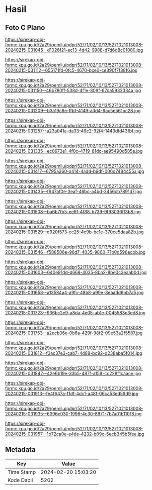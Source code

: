 # Hasil

## Foto C Plano

https://sirekap-obj-formc.kpu.go.id/2a29/pemilu/pdpr/52/71/02/10/13/5271021013008-20240215-031045--d1026f21-ec13-4d42-9988-d7d6d8c01080.jpg

https://sirekap-obj-formc.kpu.go.id/2a29/pemilu/pdpr/52/71/02/10/13/5271021013008-20240215-031112--655171fd-0fc5-4670-bce0-ce390f7f38f6.jpg

https://sirekap-obj-formc.kpu.go.id/2a29/pemilu/pdpr/52/71/02/10/13/5271021013008-20240215-031150--46b780ff-538d-4f1e-809f-67da5933334a.jpg

https://sirekap-obj-formc.kpu.go.id/2a29/pemilu/pdpr/52/71/02/10/13/5271021013008-20240215-031209--b3a19c8e-ffb1-4149-a3d4-9ac5e561bc28.jpg

https://sirekap-obj-formc.kpu.go.id/2a29/pemilu/pdpr/52/71/02/10/13/5271021013008-20240215-031257--a23a041a-da33-49c2-92f4-1443dfd43fbf.jpg

https://sirekap-obj-formc.kpu.go.id/2a29/pemilu/pdpr/52/71/02/10/13/5271021013008-20240215-031335--ec0973e1-4f0c-4719-81dc-ae95490d585a.jpg

https://sirekap-obj-formc.kpu.go.id/2a29/pemilu/pdpr/52/71/02/10/13/5271021013008-20240215-031417--6795a360-a414-4add-b9df-006d7484455a.jpg

https://sirekap-obj-formc.kpu.go.id/2a29/pemilu/pdpr/52/71/02/10/13/5271021013008-20240215-031435--f947af0e-3eaf-46bc-a4bd-3456cb7891d7.jpg

https://sirekap-obj-formc.kpu.go.id/2a29/pemilu/pdpr/52/71/02/10/13/5271021013008-20240215-031508--ba6b7fb5-ee9f-4f88-b739-9f93036ff3b8.jpg

https://sirekap-obj-formc.kpu.go.id/2a29/pemilu/pdpr/52/71/02/10/13/5271021013008-20240215-031529--d920f573-cc25-4c9b-bc1e-370ce5daa82b.jpg

https://sirekap-obj-formc.kpu.go.id/2a29/pemilu/pdpr/52/71/02/10/13/5271021013008-20240215-031546--f588506e-96d7-4035-9860-71b0d596ecbb.jpg

https://sirekap-obj-formc.kpu.go.id/2a29/pemilu/pdpr/52/71/02/10/13/5271021013008-20240215-031603--640e91dd-d668-4035-8ba2-8be0c3eaab0d.jpg

https://sirekap-obj-formc.kpu.go.id/2a29/pemilu/pdpr/52/71/02/10/13/5271021013008-20240215-031658--a13584a4-a9fc-48b8-a99e-8eaadd6bb7a5.jpg

https://sirekap-obj-formc.kpu.go.id/2a29/pemilu/pdpr/52/71/02/10/13/5271021013008-20240215-031723--936bc2e9-a8da-4e05-ab1e-0045583e3ed8.jpg

https://sirekap-obj-formc.kpu.go.id/2a29/pemilu/pdpr/52/71/02/10/13/5271021013008-20240215-031753--a2ecb06e-0b6a-429f-98f2-09e53a2f5587.jpg

https://sirekap-obj-formc.kpu.go.id/2a29/pemilu/pdpr/52/71/02/10/13/5271021013008-20240215-031812--f3ac37e3-cab7-4d88-bc92-d238aba5f014.jpg

https://sirekap-obj-formc.kpu.go.id/2a29/pemilu/pdpr/52/71/02/10/13/5271021013008-20240215-031847--42e6b19e-33b5-487f-a158-cc228f1caace.jpg

https://sirekap-obj-formc.kpu.go.id/2a29/pemilu/pdpr/52/71/02/10/13/5271021013008-20240215-031913--fe4f647a-f1df-4dc1-a48f-06ca53ed59d9.jpg

https://sirekap-obj-formc.kpu.go.id/2a29/pemilu/pdpr/52/71/02/10/13/5271021013008-20240215-031935--6396e030-1996-4c30-8871-7b7a01b11018.jpg

https://sirekap-obj-formc.kpu.go.id/2a29/pemilu/pdpr/52/71/02/10/13/5271021013008-20240215-031957--1b72ca0e-e4de-4232-b09c-5ecb345b5fee.jpg


## Metadata

| Key        | Value               |
| ---------- | ------------------- |
| Time Stamp | 2024-02-20 15:03:20 |
| Kode Dapil | 5202                |



